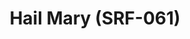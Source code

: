 ---
ee_id_thing: na
site: na
type: na
inv_num: 2022-015
add_credit:
url: 2022-015
title: Hail Mary (SRF-061)
year: '2022'
display_year: '2022'
medium: 'American microblogging and social networking service (Twitter), artist software,
  carillon(s), and carillonneur(s). '
dims: 'Variable. '
pitch: 'Twitter bot which generates a score for carillon once a day. '
ps: 'Free for all 2 play! '
live_url: https://twitter.com/hail_mary_bells
youtube:
related_code:
imgs: hail-mary-2022-015-web-ih--QR2g.jpg
subheading:
download:
commission: 'Hail Mary is a co-commission of FRONT International: Cleveland Triennial
  for Contemporary Art and MUNCH Triennale.'
related:
layout: things-i-made
---